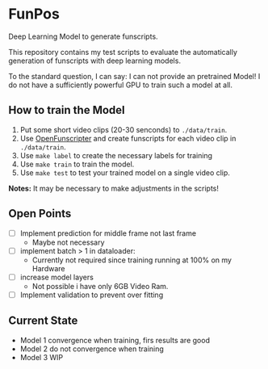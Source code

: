 # FunPos

Deep Learning Model to generate funscripts.

This repository contains my test scripts to evaluate the automatically generation of funscripts with deep learning models.

To the standard question, I can say: I can not provide an pretrained Model! I do not have a sufficiently powerful GPU to train such a model at all.

## How to train the Model

1. Put some short video clips (20-30 senconds) to `./data/train`.
2. Use [OpenFunscripter](https://github.com/OpenFunscripter/OFS) and create funscripts for each video clip in `./data/train`.
3. Use `make label` to create the necessary labels for training
4. Use `make train` to train the model.
5. Use `make test` to test your trained model on a single video clip.

**Notes:** It may be necessary to make adjustments in the scripts!

## Open Points

- [ ] Implement prediction for middle frame not last frame
  - Maybe not necessary
- [ ] implement batch > 1 in dataloader:
  - Currently not required since training running at 100% on my Hardware
- [ ] increase model layers
  - Not possible i have only 6GB Video Ram.
- [ ] Implement validation to prevent over fitting

## Current State

- Model 1 convergence when training, firs results are good
- Model 2 do not convergence when training
- Model 3 WIP
